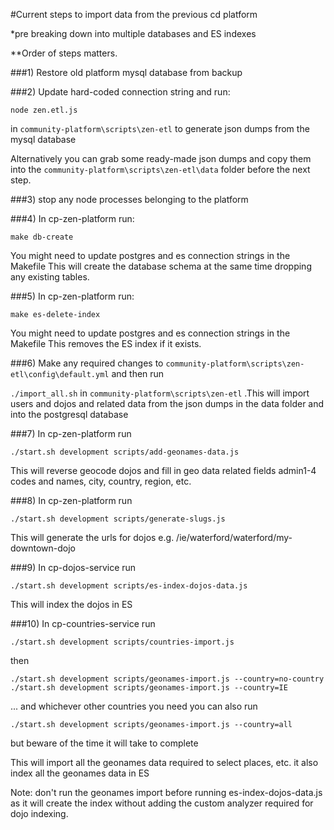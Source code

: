 #Current steps to import data from the previous cd platform

*pre breaking down into multiple databases and ES indexes

**Order of steps matters.
 
###1) Restore old platform mysql database from backup
 
###2) Update hard-coded connection string and run:

```node zen.etl.js```

in ```community-platform\scripts\zen-etl``` to generate json dumps from the mysql database
 
Alternatively you can grab some ready-made json dumps and copy them into the ```community-platform\scripts\zen-etl\data``` 
folder before the next step.
 
###3) stop any node processes belonging to the platform
 
###4) In cp-zen-platform run:

```make db-create```

You might need to update postgres and es connection strings in the Makefile
This will create the database schema at the same time dropping any existing tables.
 
###5) In cp-zen-platform run:

```make es-delete-index```

You might need to update postgres and es connection strings in the Makefile
This removes the ES index if it exists.
 
###6) Make any required changes to ```community-platform\scripts\zen-etl\config\default.yml``` and then run

```./import_all.sh``` in ```community-platform\scripts\zen-etl``` .This will import users and dojos and related data from the json dumps in the data folder and into the postgresql database
 
###7) In cp-zen-platform run

```./start.sh development scripts/add-geonames-data.js```

This will reverse geocode dojos and fill in geo data related fields admin1-4 codes and names, city, country, region, etc.
 
###8) In cp-zen-platform run

```./start.sh development scripts/generate-slugs.js```

This will generate the urls for dojos e.g. /ie/waterford/waterford/my-downtown-dojo
 
###9) In cp-dojos-service run

```./start.sh development scripts/es-index-dojos-data.js```

This will index the dojos in ES
 
###10) In cp-countries-service run

```./start.sh development scripts/countries-import.js```

then

```./start.sh development scripts/geonames-import.js --country=no-country```
```./start.sh development scripts/geonames-import.js --country=IE```

... and whichever other countries you need you can also run

```./start.sh development scripts/geonames-import.js --country=all```

but beware of the time it will take to complete

This will import all the geonames data required to select places, etc. it also index all the geonames data in ES

Note: don't run the geonames import before running es-index-dojos-data.js as it will create the index without adding the custom analyzer required for dojo indexing.

